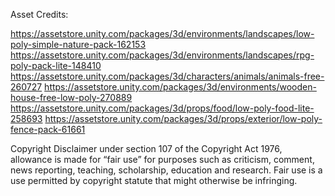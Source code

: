 Asset Credits:

https://assetstore.unity.com/packages/3d/environments/landscapes/low-poly-simple-nature-pack-162153
https://assetstore.unity.com/packages/3d/environments/landscapes/rpg-poly-pack-lite-148410
https://assetstore.unity.com/packages/3d/characters/animals/animals-free-260727
https://assetstore.unity.com/packages/3d/environments/wooden-house-free-low-poly-270889
https://assetstore.unity.com/packages/3d/props/food/low-poly-food-lite-258693
https://assetstore.unity.com/packages/3d/props/exterior/low-poly-fence-pack-61661

Copyright Disclaimer under section 107 of the Copyright Act 1976, allowance is made for “fair use” for purposes such as criticism, comment, news reporting, teaching, scholarship, education and research. Fair use is a use permitted by copyright statute that might otherwise be infringing.
